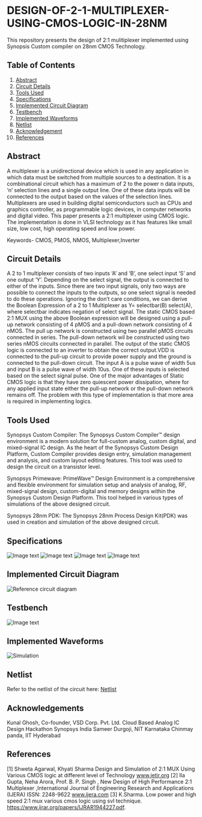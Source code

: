 # DESIGN-OF-2-1-MULTIPLEXER-USING-CMOS-LOGIC-IN-28NM
This repository presents the design of 2:1 mulitiplexer implemented using Synopsis Custom compiler on 28nm CMOS Technology.
## Table of Contents
1. [Abstract](#abstract)
2. [Circuit Details](#circuit-details)
3. [Tools Used](#tools-used)
4. [Specifications](#specifications)
5. [Implemented Circuit Diagram](#implemented-circuit-diagram)
6. [Testbench](#testbench)
7. [Implemented Waveforms](#implemented-waveforms)
8. [Netlist](#netlist)
9. [Acknowledgement](#acknowledgement)
10. [References](#references)

## Abstract
A multiplexer is a unidirectional device which is used in any application in which data must be switched from multiple sources to a destination. It is a combinational circuit which has a maximum of 2 to the power n data inputs, ‘n’ selection lines and a single output line. One of these data inputs will be connected to the output based on the values of the selection lines. Multiplexers are used in building digital semiconductors such as CPUs and graphics controller, as programmable logic devices, in computer networks and digital video. This paper presents a 2:1 multiplexer using CMOS logic. The implementation is done in VLSI technology as it has features like small size, low cost, high operating speed and low power.

Keywords- CMOS, PMOS, NMOS, Multiplexer,Inverter

## Circuit Details
A 2 to 1 multiplexer consists of two inputs ‘A’ and ‘B’, one select input ‘S’ and one output ‘Y’. Depending on the select signal, the output is connected to either of the inputs. Since there are two input signals, only two ways are possible to connect the inputs to the outputs, so one select signal is needed to do these operations. Ignoring the don’t care conditions, we can derive the Boolean Expression of a 2 to 1 Multiplexer as Y= selectbar(B) select(A), where selectbar indicates negation of select signal. The static CMOS based 2:1 MUX using the above Boolean expression will be designed using a pull-up network consisting of 4 pMOS and a pull-down network consisting of 4 nMOS. The pull up network is constructed using two parallel pMOS circuits connected in series. The pull-down network wil be constructed using two series nMOS circuits connected in parallel. The output of the static CMOS logic is connected to an inverter to obtain the correct output.VDD is connected to the pull-up circuit to provide power supply and the ground is connected to the pull-down circuit. The input A is a pulse wave of width 5us and input B is a pulse wave of width 10us. One of these inputs is selected based on the select signal pulse. One of the major advantages of Static CMOS logic is that they have zero quiescent power dissipation, where for any applied input state either the pull-up network or the pull-down network remains off. The problem with this type of implementation is that more area is required in implementing logics.

## Tools Used
Synopsys Custom Compiler: The Synopsys Custom Compiler™ design environment is a modern solution for full-custom analog, custom digital, and mixed-signal IC design. As the heart of the Synopsys Custom Design Platform, Custom Compiler provides design entry, simulation management and analysis, and custom layout editing features. This tool was used to design the circuit on a transistor level.

Synopsys Primewave: PrimeWave™ Design Environment is a comprehensive and flexible environment for simulation setup and analysis of analog, RF, mixed-signal design, custom-digital and memory designs within the Synopsys Custom Design Platform. This tool helped in various types of simulations of the above designed circuit.

Synopsys 28nm PDK: The Synopsys 28nm Process Design Kit(PDK) was used in creation and simulation of the above designed circuit.

## Specifications
![Image text](https://github.com/SagarPatnala27/DESIGN-OF-2-1-MULTIPLEXER-USING-CMOS-LOGIC-IN-28NM/blob/main/PROJECT%20FILES/a_properties.PNG)
![Image text](https://github.com/SagarPatnala27/DESIGN-OF-2-1-MULTIPLEXER-USING-CMOS-LOGIC-IN-28NM/blob/main/PROJECT%20FILES/b_properties.PNG)
![Image text](https://github.com/SagarPatnala27/DESIGN-OF-2-1-MULTIPLEXER-USING-CMOS-LOGIC-IN-28NM/blob/main/PROJECT%20FILES/c_properties.PNG)
![Image text](https://github.com/SagarPatnala27/DESIGN-OF-2-1-MULTIPLEXER-USING-CMOS-LOGIC-IN-28NM/blob/main/PROJECT%20FILES/capacitor_properties1.PNG)


## Implemented Circuit Diagram
![Reference circuit diagram](https://github.com/SagarPatnala27/DESIGN-OF-2-1-MULTIPLEXER-USING-CMOS-LOGIC-IN-28NM/blob/main/PROJECT%20FILES/schematic2.PNG)

## Testbench
![Image text](https://github.com/SagarPatnala27/DESIGN-OF-2-1-MULTIPLEXER-USING-CMOS-LOGIC-IN-28NM/blob/main/PROJECT%20FILES/tb_symbol_2.PNG)

## Implemented Waveforms
![Simulation](https://github.com/SagarPatnala27/DESIGN-OF-2-1-MULTIPLEXER-USING-CMOS-LOGIC-IN-28NM/blob/main/PROJECT%20FILES/timing.PNG)

## Netlist
Refer to the netlist of the circuit here: [Netlist](https://github.com/SagarPatnala27/DESIGN-OF-2-1-MULTIPLEXER-USING-CMOS-LOGIC-IN-28NM/blob/main/PROJECT%20FILES/netlist.txt)

## Acknowledgements
Kunal Ghosh, Co-founder, VSD Corp. Pvt. Ltd.
Cloud Based Analog IC Design Hackathon
Synopsys India
Sameer Durgoji, NIT Karnataka
Chinmay panda, IIT Hyderabad

## References
[1]	Shweta Agarwal, Khyati Sharma Design and Simulation of 2:1 MUX Using Various CMOS logic at different level of Technology www.jetir.org
[2]	Ila Gupta, Neha Arora, Prof. B. P. Singh , New Design of High Performance 2:1 Multiplexer ,International Journal of Engineering Research and Applications (IJERA) ISSN: 2248-9622 www.ijera.com
[3]	K.Sharma.  Low  power  and  high   speed   2:1  mux various cmos logic using svl technique. https://www.ijrar.org/papers/IJRAR1944227.pdf.



